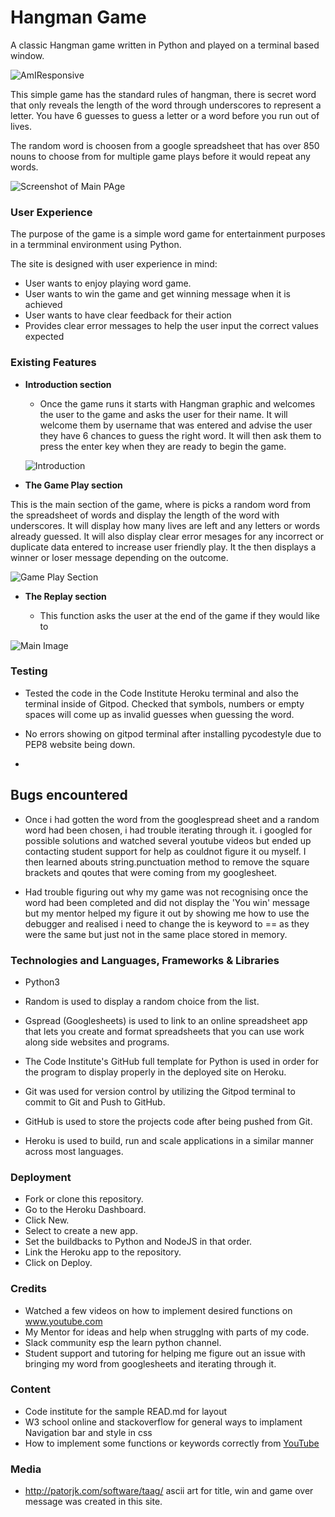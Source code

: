 # Hangman Game

A classic Hangman game written in Python and played on a terminal based window. 

![AmIResponsive](assets/images/)

This simple game has the standard rules of hangman, there is  secret word that only reveals the length of the word through underscores to represent a letter. You have 6 guesses to guess a letter or a word before you run out of lives.

The random word is choosen from a google spreadsheet that has over 850 nouns to choose from for multiple game plays before it would repeat any words. 

![Screenshot of Main PAge](/assets/images/)

### User Experience

The purpose of the game is a simple word game for entertainment purposes in a termminal environment using Python. 

The site is designed with user experience in mind: 

- User wants to enjoy playing word game.
- User wants to win the game and get winning message when it is achieved
- User wants to have clear feedback for their action
- Provides clear error messages to help the user input the correct values expected

### Existing Features

- __Introduction section__

  - Once the game runs it starts with Hangman graphic and welcomes the user to the game and asks the user for their name. It will welcome them by username that was entered and advise the user they have 6 chances to guess the right word.  It will then ask them to press the enter key when they are ready to begin the game.

  ![Introduction](/assets/images/)

- __The Game Play section__

This is the main section of the game, where is picks a random word from the spreadsheet of words and display the length of the word with underscores. It will display how many lives are left and any letters or words already guessed. It will also display clear error mesages for any incorrect or duplicate data entered to increase user friendly play.
It the then displays a winner or loser message depending on the outcome.

![Game Play Section](/assets/images/)

- __The Replay section__

  - This function asks the user at the end of the game if they would like to

![Main Image](/assets/images/)

### Testing 

- Tested the code in the Code Institute Heroku terminal and also the terminal inside of Gitpod.
Checked that symbols, numbers or empty spaces will come up as invalid guesses when guessing the word.

- No errors showing on gitpod terminal after installing pycodestyle due to PEP8 website being down.

- 

## Bugs encountered
- Once i had gotten the word from the googlespread sheet and a random word had been chosen, i had trouble iterating through it. i googled for possible solutions and watched several youtube videos but ended up contacting student support for help as couldnot figure it ou myself. I then learned abouts string.punctuation method to remove the square brackets and qoutes that were coming from my googlesheet.

- Had trouble figuring out why my game was not recognising once the word had been completed and did not display the 'You win' message but my mentor helped my figure it out by showing me how to use the debugger and realised i need to change the is keyword to == as they were the same but just not in the same place stored in memory.

### Technologies and Languages, Frameworks & Libraries

- Python3

- Random is used to display a random choice from the list.

- Gspread (Googlesheets) is used  to link to an online spreadsheet app that lets you create and format spreadsheets that you can use work along side websites and programs.

- The Code Institute's GitHub full template for Python is used in order for the program to display properly in the deployed site on Heroku.

- Git was used for version control by utilizing the Gitpod terminal to commit to Git and Push to GitHub.

- GitHub is used to store the projects code after being pushed from Git.

- Heroku is used to build, run and scale applications in a similar manner across most languages.

### Deployment

- Fork or clone this repository.
- Go to the Heroku Dashboard.
- Click New.
- Select to create a new app.
- Set the buildbacks to Python and NodeJS in that order.
- Link the Heroku app to the repository.
- Click on Deploy.
 
### Credits 
- Watched a few videos on how to implement desired functions on www.youtube.com
- My Mentor for ideas and help when strugglng with parts of my code.
- Slack community esp the learn python channel.
- Student support and tutoring for helping me figure out an issue with bringing my word from googlesheets and iterating through it.

### Content 

- Code institute for the sample READ.md for layout
- W3 school online and stackoverflow for general ways to implament Navigation bar and style in css
- How to implement some functions or keywords correctly from [YouTube](https://www.youtube.com/watch?v=x0VcigW9kN0&ab_channel=OpenJavaScript)


### Media

 - http://patorjk.com/software/taag/ ascii art for title, win and game over message was created in this site.